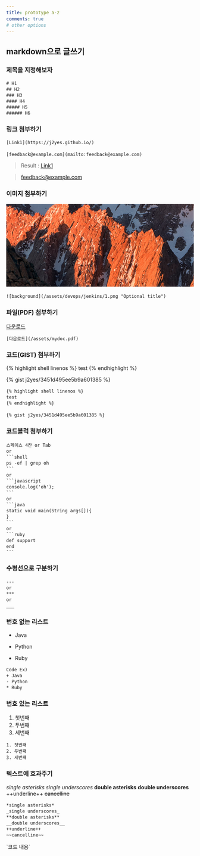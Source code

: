 ```yaml
---
title: prototype a-z
comments: true
# other options
---
```


## markdown으로 글쓰기

### 제목을 지정해보자

```
# H1
## H2
### H3
#### H4
##### H5
###### H6
```

### 링크 첨부하기

```
[Link1](https://j2yes.github.io/)

[feedback@example.com](mailto:feedback@example.com)
```
> Result : [Link1](https://j2yes.github.io/)

> [feedback@example.com](mailto:feedback@example.com)

### 이미지 첨부하기

![background](/assets/devops/jenkins/1.png "Optional title")

```
![background](/assets/devops/jenkins/1.png "Optional title")
```

### 파일(PDF) 첨부하기

[다운로드](/assets/mydoc.pdf)

```
[다운로드](/assets/mydoc.pdf)
```

### 코드(GIST) 첨부하기

{% highlight shell linenos %}
test
{% endhighlight %}

{% gist j2yes/3451d495ee5b9a601385 %}

```
{% highlight shell linenos %}
test
{% endhighlight %}

{% gist j2yes/3451d495ee5b9a601385 %}
```

### 코드블럭 첨부하기

    스페이스 4칸 or Tab
    or
    ```shell
    ps -ef | grep oh
    ```
    or
    ```javascript
    console.log('oh');
    ```
    or
    ```java
    static void main(String args[]){
    }
    ```
    or
    ```ruby
    def support
    end
    ```

### 수평선으로 구분하기

```
---
or
***
or
___
```

### 번호 없는 리스트

+ Java
- Python
* Ruby

```
Code Ex)
+ Java
- Python
* Ruby
```
### 번호 있는 리스트

1. 첫번째
2. 두번째
3. 세번째

```
1. 첫번째
2. 두번째
3. 세번째
```

### 텍스트에 효과주기

*single asterisks*
_single underscores_
**double asterisks**
__double underscores__
++underline++
~~cancelline~~

```
*single asterisks*
_single underscores_
**double asterisks**
__double underscores__
++underline++
~~cancelline~~
```


\`코드 내용\`




